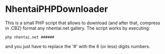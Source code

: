 # NhentaiPHPDownloader
This is a small PHP script that allows to download (and after that, compress in .CBZ) format any nhentai.net gallery.
The script works by executing:
```
php nhentai.net ######
```
and you just have to replace the '#' with the 6 (or less) digits numbers.
